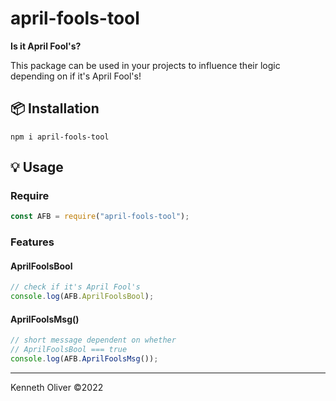 # april-fools-tool

__Is it April Fool's?__

This package can be used in your projects to influence their logic depending on if it's April Fool's!

## :package: Installation

```
npm i april-fools-tool
```

## :bulb: Usage

### Require

```ts
const AFB = require("april-fools-tool");
```

### Features

#### AprilFoolsBool

```ts
// check if it's April Fool's
console.log(AFB.AprilFoolsBool);
```

#### AprilFoolsMsg()

```ts
// short message dependent on whether
// AprilFoolsBool === true
console.log(AFB.AprilFoolsMsg());
```


---
Kenneth Oliver ©2022
